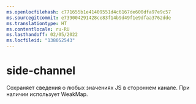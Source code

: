 ```yaml
---
ms.openlocfilehash: c771655b1e41409551d4c6167de600dfa97e9c57
ms.sourcegitcommit: e739004291428ce83f14b9d49f1e9dfaa3762dde
ms.translationtype: HT
ms.contentlocale: ru-RU
ms.lasthandoff: 02/05/2022
ms.locfileid: "138052543"
---
```

# <a name="side-channel"></a>side-channel
Сохраняет сведения о любых значениях JS в стороннем канале. При наличии использует WeakMap.

